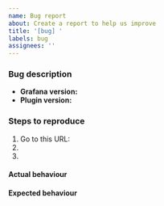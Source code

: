 ```yaml
---
name: Bug report
about: Create a report to help us improve
title: '[bug] '
labels: bug
assignees: ''
---
```


### Bug description

- **Grafana version:** 
- **Plugin version:** 

<!-- A clear and concise description of what the bug is and where you see it -->
<!-- Please specify in which environment(s) you see it (cloud or open-source) -->

### Steps to reproduce

1. Go to this URL:
2. <!-- Do this... -->
3. <!-- Then do this... -->

#### Actual behaviour

<!-- A clear and concise description of what happens now -->
<!-- If applicable, add screenshots here -->

#### Expected behaviour

<!-- A clear and concise description of what you expected to happen -->

